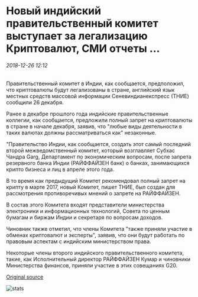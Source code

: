 # Новый индийский правительственный комитет выступает за легализацию Криптовалют, СМИ отчеты ...

###### 2018-12-26 12:12

Правительственный комитет в Индии, как сообщается, предположил, что криптовалюты будут легализованы в стране, английский язык местных средств массовой информации Сеневиндианекспресс (ТНИЕ) сообщили 26 декабря.

Ранее в декабре прошлого года индийские правительственные коллегии, как сообщается, предложили полный запрет на криптовалюты в стране в начале декабря, заявив, что "любые виды деятельности в таких валютах должны рассматриваться как" незаконные.

"Правительство Индии, как сообщается, создать этот самый последний второй межведомственный комитет, который возглавляет Субхас Чандра Garg, Департамент по экономическим вопросам, после запрета резервного банка Индии (РАЙФФАЙЗЕН банк) о банках, занимающихся крипто бизнеса и лиц в апреле этого года.

В то время как предыдущий Комитет рекомендовал полный запрет на крипту в марте 2017, новый Комитет, пишет ТНИЕ, был создан для рассмотрения противоречивых мнений о запрете на РАЙФФАЙЗЕН.

В состав этого Комитета входят представители министерства электроники и информационных технологий, Совета по ценным бумагам и биржам Индии и секретаря по вопросам доходов.

Чиновник также отметил, что члены Комитета "также приняли участие в обменах криптовалют и эксперты", заявив, что они будут работать по правовым аспектам с индийским министерством права.

Некоторые члены второго индийского правительственного комитета, такие, как Исполнительный директор РАЙФФАЙЗЕН Кумар и чиновники Министерства финансов, приняли участие в этих совещаниях G20.

[Original source](https://cointelegraph.com/news/new-indian-governmental-committee-favors-legalizing-cryptocurrencies-media-reports)

![stats](https://c.statcounter.com/11760860/0/a89fa40b/1/ "stats")